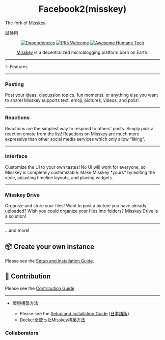 
<h1 align="center">Facebook2(misskey)</h1>

The fork of [Misskey](https://github.com/syuilo/misskey)

試験用

<div align="center">

[![Dependencies](https://img.shields.io/david/misskey-dev/misskey.svg?style=for-the-badge&logo=npm)](https://david-dm.org/misskey-dev/misskey)
[![PRs Welcome](https://img.shields.io/badge/PRs-welcome-brightgreen.svg?style=for-the-badge&logo=github)](http://makeapullrequest.com)
[![Awesome Humane Tech](https://raw.githubusercontent.com/humanetech-community/awesome-humane-tech/main/humane-tech-badge.svg?sanitize=true)](https://github.com/humanetech-community/awesome-humane-tech)


<a href="https://join.misskey.page/">Misskey</a> is a decentralized microblogging platform born on Earth.

</div>

---
:sparkles: Features

---

<h3>Posting</h3>
<p>
Post your ideas, discussion topics, fun moments, or anything else you want to share! Misskey supports text, emoji, pictures, videos, and polls!
</p>

---

<h3 >Reactions</h3>
<p>
Reactions are the simplest way to respond to others' posts. Simply pick a reaction emote from the list! Reactions on Misskey are much more expressive than other social media services which only allow “liking”.
</p>

---

<h3>Interface</h3>
<p>
Customize the UI to your own tastes! No UI will work for everyone, so Misskey is completely customizable. Make Misskey *yours* by editing the style, adjusting timeline layouts, and placing widgets.
</p>

---

<h3>Misskey Drive</h3>
<p>
Organize and store your files! Want to post a picture you have already uploaded? Wish you could organize your files into folders? Misskey Drive is a solution!
</p>

---

...and more!

:package: Create your own instance
----------------------------------------------------------------
Please see the [Setup and Installation Guide](https://misskey-hub.net/docs/install/install.html).

:wrench: Contribution
----------------------------------------------------------------
Please see the [Contribution Guide](./CONTRIBUTING.md).

---

- 環境構築方法

  - Please see the [Setup and Installation Guide](./docs/setup.en.md).([日本語版](./docs/setup.ja.md))
  - [Dockerを使ったMisskey構築方法](./docs/docker.ja.md)

### Collaborators
